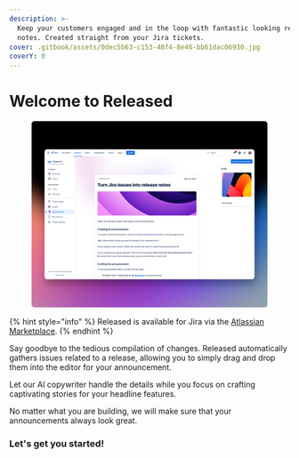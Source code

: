 ```yaml
---
description: >-
  Keep your customers engaged and in the loop with fantastic looking release
  notes. Created straight from your Jira tickets.
cover: .gitbook/assets/0dec5b63-c153-48f4-8e46-bb61dac06930.jpg
coverY: 0
---
```


# Welcome to Released

<figure><img src=".gitbook/assets/Documentation Hero.png" alt=""><figcaption></figcaption></figure>

{% hint style="info" %}
Released is available for Jira via the [Atlassian Marketplace](https://marketplace.atlassian.com).
{% endhint %}

Say goodbye to the tedious compilation of changes. Released automatically gathers issues related to a release, allowing you to simply drag and drop them into the editor for your announcement.&#x20;

Let our AI copywriter handle the details while you focus on crafting captivating stories for your headline features.&#x20;

No matter what you are building, we will make sure that your announcements always look great.

### Let's get you started!&#x20;
